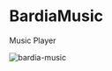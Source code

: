 # BardiaMusic
Music Player

![bardia-music](https://www.bardiademon.com/public/github/img-musicplayer.png "Bardia Player")

